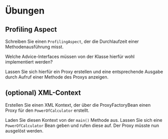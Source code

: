 # Übungen

## Profiling Aspect

Schreiben Sie einen `ProfilingAspect`, der die Durchlaufzeit einer Methodenausführung misst.

Welche Advice-Interfaces müssen von der Klasse hierfür wohl implementiert werden?

Lassen Sie sich hierfür ein Proxy erstellen und eine entsprechende Ausgabe durch Aufruf einer Methode des Proxys
anzeigen.

## (optional) XML-Context

Erstellen Sie einen XML Kontext, der über die ProxyFactoryBean einen Proxy für den `PowerOfCalculator` erstellt.

Laden Sie diesen Kontext von der `main()` Methode aus. Lassen Sie sich eine `PowerOfCalculator` Bean geben und rufen
diese auf. Der Proxy müsste nun ausgelöst werden.

